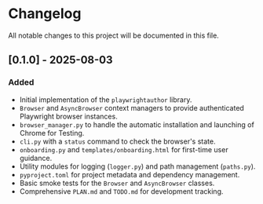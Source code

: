 # Changelog

All notable changes to this project will be documented in this file.

## [0.1.0] - 2025-08-03

### Added

- Initial implementation of the `playwrightauthor` library.
- `Browser` and `AsyncBrowser` context managers to provide authenticated Playwright browser instances.
- `browser_manager.py` to handle the automatic installation and launching of Chrome for Testing.
- `cli.py` with a `status` command to check the browser's state.
- `onboarding.py` and `templates/onboarding.html` for first-time user guidance.
- Utility modules for logging (`logger.py`) and path management (`paths.py`).
- `pyproject.toml` for project metadata and dependency management.
- Basic smoke tests for the `Browser` and `AsyncBrowser` classes.
- Comprehensive `PLAN.md` and `TODO.md` for development tracking.
